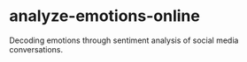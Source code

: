 # analyze-emotions-online
Decoding emotions through sentiment analysis of social media conversations.
